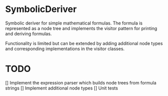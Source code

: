 # SymbolicDeriver

Symbolic deriver for simple mathematical formulas.
The formula is represented as a node tree and implements the visitor pattern for printing and deriving formulas.

Functionality is limited but can be extended by adding additional node types and corresponding implementations in the visitor classes.

# TODO

[] Implement the expression parser which builds node trees from formula strings
[] Implement additional node types
[] Unit tests